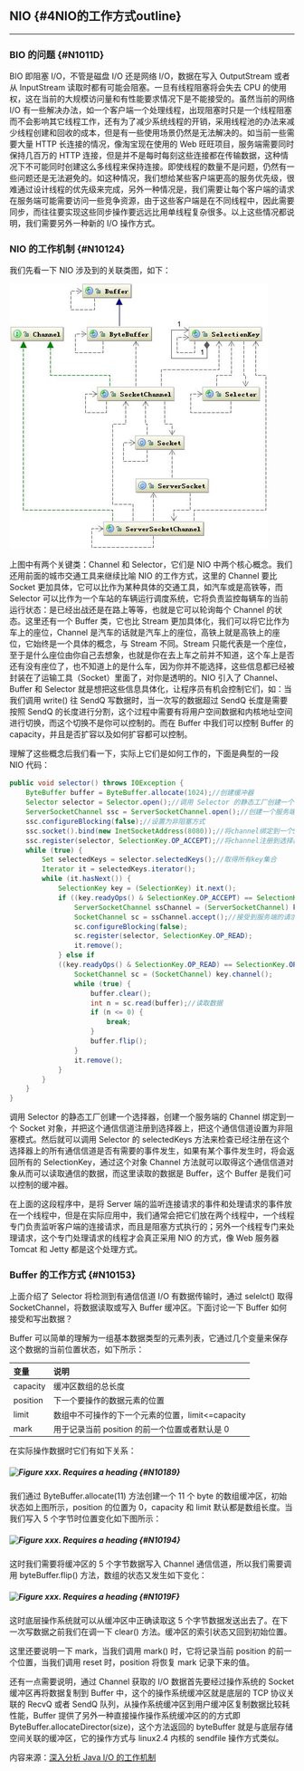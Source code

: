## NIO {#4NIO的工作方式outline}

---

### BIO 的问题 {#N1011D}

BIO 即阻塞 I/O，不管是磁盘 I/O 还是网络 I/O，数据在写入 OutputStream 或者从 InputStream 读取时都有可能会阻塞。一旦有线程阻塞将会失去 CPU 的使用权，这在当前的大规模访问量和有性能要求情况下是不能接受的。虽然当前的网络 I/O 有一些解决办法，如一个客户端一个处理线程，出现阻塞时只是一个线程阻塞而不会影响其它线程工作，还有为了减少系统线程的开销，采用线程池的办法来减少线程创建和回收的成本，但是有一些使用场景仍然是无法解决的。如当前一些需要大量 HTTP 长连接的情况，像淘宝现在使用的 Web 旺旺项目，服务端需要同时保持几百万的 HTTP 连接，但是并不是每时每刻这些连接都在传输数据，这种情况下不可能同时创建这么多线程来保持连接。即使线程的数量不是问题，仍然有一些问题还是无法避免的。如这种情况，我们想给某些客户端更高的服务优先级，很难通过设计线程的优先级来完成，另外一种情况是，我们需要让每个客户端的请求在服务端可能需要访问一些竞争资源，由于这些客户端是在不同线程中，因此需要同步，而往往要实现这些同步操作要远远比用单线程复杂很多。以上这些情况都说明，我们需要另外一种新的 I/O 操作方式。

### NIO 的工作机制 {#N10124}

我们先看一下 NIO 涉及到的关联类图，如下：

![](/assets/nio_class.png)

上图中有两个关键类：Channel 和 Selector，它们是 NIO 中两个核心概念。我们还用前面的城市交通工具来继续比喻 NIO 的工作方式，这里的 Channel 要比 Socket 更加具体，它可以比作为某种具体的交通工具，如汽车或是高铁等，而 Selector 可以比作为一个车站的车辆运行调度系统，它将负责监控每辆车的当前运行状态：是已经出战还是在路上等等，也就是它可以轮询每个 Channel 的状态。这里还有一个 Buffer 类，它也比 Stream 更加具体化，我们可以将它比作为车上的座位，Channel 是汽车的话就是汽车上的座位，高铁上就是高铁上的座位，它始终是一个具体的概念，与 Stream 不同。Stream 只能代表是一个座位，至于是什么座位由你自己去想象，也就是你在去上车之前并不知道，这个车上是否还有没有座位了，也不知道上的是什么车，因为你并不能选择，这些信息都已经被封装在了运输工具（Socket）里面了，对你是透明的。NIO 引入了 Channel、Buffer 和 Selector 就是想把这些信息具体化，让程序员有机会控制它们，如：当我们调用 write\(\) 往 SendQ 写数据时，当一次写的数据超过 SendQ 长度是需要按照 SendQ 的长度进行分割，这个过程中需要有将用户空间数据和内核地址空间进行切换，而这个切换不是你可以控制的。而在 Buffer 中我们可以控制 Buffer 的 capacity，并且是否扩容以及如何扩容都可以控制。

理解了这些概念后我们看一下，实际上它们是如何工作的，下面是典型的一段 NIO 代码：

```java
public void selector() throws IOException {
    ByteBuffer buffer = ByteBuffer.allocate(1024);//创建缓冲器
    Selector selector = Selector.open();//调用 Selector 的静态工厂创建一个选择器
    ServerSocketChannel ssc = ServerSocketChannel.open();//创建一个服务端的Channel
    ssc.configureBlocking(false);//设置为非阻塞方式
    ssc.socket().bind(new InetSocketAddress(8080));//将channel绑定到一个Socket对象
    ssc.register(selector, SelectionKey.OP_ACCEPT);//将channel注册到选择器上，并设置监听的事件类型
    while (true) {
        Set selectedKeys = selector.selectedKeys();//取得所有key集合
        Iterator it = selectedKeys.iterator();
        while (it.hasNext()) {
            SelectionKey key = (SelectionKey) it.next();
            if ((key.readyOps() & SelectionKey.OP_ACCEPT) == SelectionKey.OP_ACCEPT) {
                ServerSocketChannel ssChannel = (ServerSocketChannel) key.channel();
                SocketChannel sc = ssChannel.accept();//接受到服务端的请求
                sc.configureBlocking(false);
                sc.register(selector, SelectionKey.OP_READ);
                it.remove();
            } else if 
            ((key.readyOps() & SelectionKey.OP_READ) == SelectionKey.OP_READ) {
                SocketChannel sc = (SocketChannel) key.channel();
                while (true) {
                    buffer.clear();
                    int n = sc.read(buffer);//读取数据
                    if (n <= 0) {
                        break;
                    }
                    buffer.flip();
                }
                it.remove();
            }
        }
    }
}
```

调用 Selector 的静态工厂创建一个选择器，创建一个服务端的 Channel 绑定到一个 Socket 对象，并把这个通信信道注册到选择器上，把这个通信信道设置为非阻塞模式。然后就可以调用 Selector 的 selectedKeys 方法来检查已经注册在这个选择器上的所有通信信道是否有需要的事件发生，如果有某个事件发生时，将会返回所有的 SelectionKey，通过这个对象 Channel 方法就可以取得这个通信信道对象从而可以读取通信的数据，而这里读取的数据是 Buffer，这个 Buffer 是我们可以控制的缓冲器。

在上面的这段程序中，是将 Server 端的监听连接请求的事件和处理请求的事件放在一个线程中，但是在实际应用中，我们通常会把它们放在两个线程中，一个线程专门负责监听客户端的连接请求，而且是阻塞方式执行的；另外一个线程专门来处理请求，这个专门处理请求的线程才会真正采用 NIO 的方式，像 Web 服务器 Tomcat 和 Jetty 都是这个处理方式。

### Buffer 的工作方式 {#N10153}

上面介绍了 Selector 将检测到有通信信道 I/O 有数据传输时，通过 selelct\(\) 取得 SocketChannel，将数据读取或写入 Buffer 缓冲区。下面讨论一下 Buffer 如何接受和写出数据？

Buffer 可以简单的理解为一组基本数据类型的元素列表，它通过几个变量来保存这个数据的当前位置状态，如下所示：

| 变量 | **说明** |
| :--- | :--- |
| capacity | 缓冲区数组的总长度 |
| position | 下一个要操作的数据元素的位置 |
| limit | 数组中不可操作的下一个元素的位置，limit&lt;=capacity |
| mark | 用于记录当前 position 的前一个位置或者默认是 0 |

在实际操作数据时它们有如下关系：

##### ![](https://www.ibm.com/developerworks/cn/java/j-lo-javaio/image023.jpg "Figure xxx. Requires a heading") {#N10189}

我们通过 ByteBuffer.allocate\(11\) 方法创建一个 11 个 byte 的数组缓冲区，初始状态如上图所示，position 的位置为 0，capacity 和 limit 默认都是数组长度。当我们写入 5 个字节时位置变化如下图所示：

##### ![](https://www.ibm.com/developerworks/cn/java/j-lo-javaio/image025.jpg "Figure xxx. Requires a heading") {#N10194}

这时我们需要将缓冲区的 5 个字节数据写入 Channel 通信信道，所以我们需要调用 byteBuffer.flip\(\) 方法，数组的状态又发生如下变化：

##### ![](https://www.ibm.com/developerworks/cn/java/j-lo-javaio/image027.jpg "Figure xxx. Requires a heading") {#N1019F}

这时底层操作系统就可以从缓冲区中正确读取这 5 个字节数据发送出去了。在下一次写数据之前我们在调一下 clear\(\) 方法。缓冲区的索引状态又回到初始位置。

这里还要说明一下 mark，当我们调用 mark\(\) 时，它将记录当前 position 的前一个位置，当我们调用 reset 时，position 将恢复 mark 记录下来的值。

还有一点需要说明，通过 Channel 获取的 I/O 数据首先要经过操作系统的 Socket 缓冲区再将数据复制到 Buffer 中，这个的操作系统缓冲区就是底层的 TCP 协议关联的 RecvQ 或者 SendQ 队列，从操作系统缓冲区到用户缓冲区复制数据比较耗性能，Buffer 提供了另外一种直接操作操作系统缓冲区的的方式即 ByteBuffer.allocateDirector\(size\)，这个方法返回的 byteBuffer 就是与底层存储空间关联的缓冲区，它的操作方式与 linux2.4 内核的 sendfile 操作方式类似。

















内容来源：[深入分析 Java I/O 的工作机制](https://www.ibm.com/developerworks/cn/java/j-lo-javaio/index.html)


